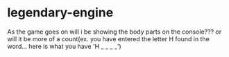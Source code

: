 # legendary-engine
As the game goes on will i be showing the body parts on the console??? or will it be more of a count(ex. you have entered the letter H found in the word... here is what you have 'H _ _ _ _') 

